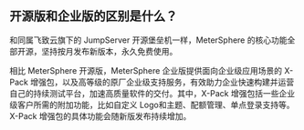 ## 开源版和企业版的区别是什么？

和同属飞致云旗下的 JumpServer 开源堡垒机一样，MeterSphere 的核心功能全部开源，坚持按月发布新版本，永久免费使用。

相比 MeterSphere 开源版，MeterSphere 企业版提供面向企业级应用场景的 X-Pack 增强包，以及高等级的原厂企业级支持服务，有效助力企业快速构建并运营自己的持续测试平台，加速高质量软件的交付。其中，X-Pack 增强包括一些企业级客户所需的附加功能，比如自定义 Logo和主题、配额管理、单点登录支持等。X-Pack 增强包的具体功能会随新版发布持续增加。